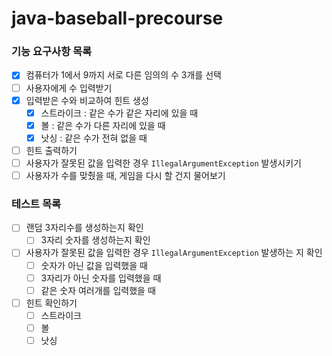 # java-baseball-precourse

### 기능 요구사항 목록

- [x] 컴퓨터가 1에서 9까지 서로 다른 임의의 수 3개를 선택
- [ ] 사용자에게 수 입력받기
- [x] 입력받은 수와 비교하여 힌트 생성
  - [x] 스트라이크 : 같은 수가 같은 자리에 있을 때
  - [x] 볼 : 같은 수가 다른 자리에 있을 때
  - [x] 낫싱 : 같은 수가 전혀 없을 때
- [ ] 힌트 출력하기
- [ ] 사용자가 잘못된 값을 입력한 경우 `IllegalArgumentException` 발생시키기
- [ ] 사용자가 수를 맞췄을 때, 게임을 다시 할 건지 물어보기

### 테스트 목록

- [ ] 랜덤 3자리수를 생성하는지 확인
    - [ ] 3자리 숫자를 생성하는지 확인
- [ ] 사용자가 잘못된 값을 입력한 경우 `IllegalArgumentException` 발생하는 지 확인
    - [ ] 숫자가 아닌 값을 입력했을 때
    - [ ] 3자리가 아닌 숫자를 입력했을 때
    - [ ] 같은 숫자 여러개를 입력했을 때
- [ ] 힌트 확인하기
    - [ ] 스트라이크
    - [ ] 볼
    - [ ] 낫싱  
